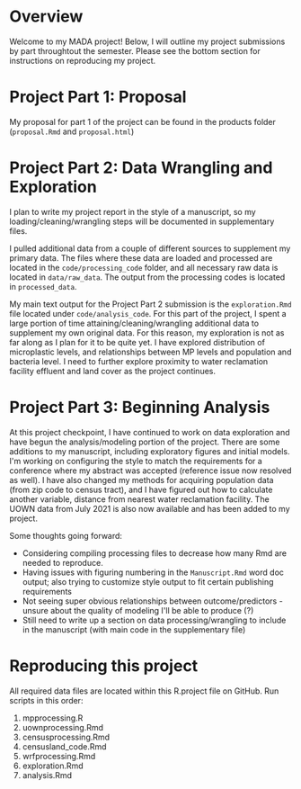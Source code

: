 # Overview
Welcome to my MADA project! Below, I will outline my project submissions by part throughtout the semester. Please see the bottom section for instructions on reproducing my project. 

# Project Part 1: Proposal
My proposal for part 1 of the project can be found in the products folder (`proposal.Rmd` and `proposal.html`)

# Project Part 2: Data Wrangling and Exploration
I plan to write my project report in the style of a manuscript, so my loading/cleaning/wrangling steps will be documented in supplementary files. 

I pulled additional data from a couple of different sources to supplement my primary data. The files where these data are loaded and processed are located in the `code/processing_code` folder, and all necessary raw data is located in `data/raw_data`. The output from the processing codes is located in `processed_data`. 

My main text output for the Project Part 2 submission is the `exploration.Rmd` file located under `code/analysis_code`. For this part of the project, I spent a large portion of time attaining/cleaning/wrangling additional data to supplement my own original data. For this reason, my exploration is not as far along as I plan for it to be quite yet. I have explored distribution of microplastic levels, and relationships between MP levels and population and bacteria level. I need to further explore proximity to water reclamation facility effluent and land cover as the project continues.

# Project Part 3: Beginning Analysis
At this project checkpoint, I have continued to work on data exploration and have begun the analysis/modeling portion of the project. There are some additions to my manuscript, including exploratory figures and initial models. I'm working on configuring the style to match the requirements for a conference where my abstract was accepted (reference issue now resolved as well). I have also changed my methods for acquiring population data (from zip code to census tract), and I have figured out how to calculate another variable, distance from nearest water reclamation facility. The UOWN data from July 2021 is also now available and has been added to my project. 

Some thoughts going forward:
 - Considering compiling processing files to decrease how many Rmd are needed to reproduce.
 - Having issues with figuring numbering in the `Manuscript.Rmd` word doc output; also trying to customize style output to fit certain publishing requirements
 - Not seeing super obvious relationships between outcome/predictors - unsure about the quality of modeling I'll be able to produce (?)
 - Still need to write up a section on data processing/wrangling to include in the manuscript (with main code in the supplementary file)


# Reproducing this project
All required data files are located within this R.project file on GitHub. Run scripts in this order:
1. mpprocessing.R
2. uownprocessing.Rmd
3. censusprocessing.Rmd
4. censusland_code.Rmd
5. wrfprocessing.Rmd
6. exploration.Rmd
7. analysis.Rmd



